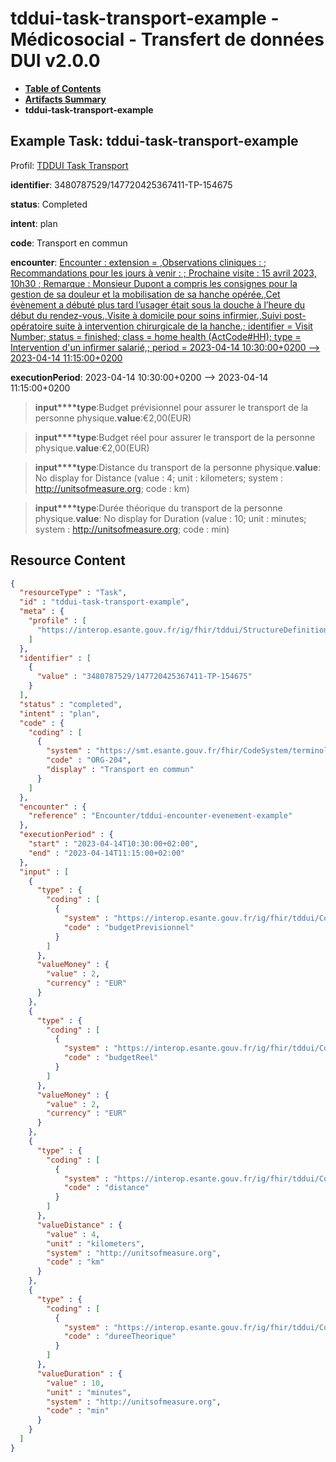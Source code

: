 # tddui-task-transport-example - Médicosocial - Transfert de données DUI v2.0.0

* [**Table of Contents**](toc.md)
* [**Artifacts Summary**](artifacts.md)
* **tddui-task-transport-example**

## Example Task: tddui-task-transport-example

Profil: [TDDUI Task Transport](StructureDefinition-tddui-task-transport.md)

**identifier**: 3480787529/147720425367411-TP-154675

**status**: Completed

**intent**: plan

**code**: Transport en commun

**encounter**: [Encounter : extension = ,Observations cliniques : ; Recommandations pour les jours à venir : ; Prochaine visite : 15 avril 2023, 10h30 ; Remarque : Monsieur Dupont a compris les consignes pour la gestion de sa douleur et la mobilisation de sa hanche opérée.,Cet évènement a débuté plus tard l’usager était sous la douche à l’heure du début du rendez-vous.,Visite à domicile pour soins infirmier.,Suivi post-opératoire suite à intervention chirurgicale de la hanche.; identifier = Visit Number; status = finished; class = home health (ActCode#HH); type = Intervention d'un infirmer salarié,; period = 2023-04-14 10:30:00+0200 --> 2023-04-14 11:15:00+0200](Encounter-tddui-encounter-evenement-example.md)

**executionPeriod**: 2023-04-14 10:30:00+0200 --> 2023-04-14 11:15:00+0200

> **input****type**:Budget prévisionnel pour assurer le transport de la personne physique.**value**:€2,00(EUR)

> **input****type**:Budget réel pour assurer le transport de la personne physique.**value**:€2,00(EUR)

> **input****type**:Distance du transport de la personne physique.**value**: No display for Distance (value : 4; unit : kilometers; system : http://unitsofmeasure.org; code : km)

> **input****type**:Durée théorique du transport de la personne physique.**value**: No display for Duration (value : 10; unit : minutes; system : http://unitsofmeasure.org; code : min)



## Resource Content

```json
{
  "resourceType" : "Task",
  "id" : "tddui-task-transport-example",
  "meta" : {
    "profile" : [
      "https://interop.esante.gouv.fr/ig/fhir/tddui/StructureDefinition/tddui-task-transport"
    ]
  },
  "identifier" : [
    {
      "value" : "3480787529/147720425367411-TP-154675"
    }
  ],
  "status" : "completed",
  "intent" : "plan",
  "code" : {
    "coding" : [
      {
        "system" : "https://smt.esante.gouv.fr/fhir/CodeSystem/terminologie-cisis",
        "code" : "ORG-204",
        "display" : "Transport en commun"
      }
    ]
  },
  "encounter" : {
    "reference" : "Encounter/tddui-encounter-evenement-example"
  },
  "executionPeriod" : {
    "start" : "2023-04-14T10:30:00+02:00",
    "end" : "2023-04-14T11:15:00+02:00"
  },
  "input" : [
    {
      "type" : {
        "coding" : [
          {
            "system" : "https://interop.esante.gouv.fr/ig/fhir/tddui/CodeSystem/input-tddui-task-transport-codesystem",
            "code" : "budgetPrevisionnel"
          }
        ]
      },
      "valueMoney" : {
        "value" : 2,
        "currency" : "EUR"
      }
    },
    {
      "type" : {
        "coding" : [
          {
            "system" : "https://interop.esante.gouv.fr/ig/fhir/tddui/CodeSystem/input-tddui-task-transport-codesystem",
            "code" : "budgetReel"
          }
        ]
      },
      "valueMoney" : {
        "value" : 2,
        "currency" : "EUR"
      }
    },
    {
      "type" : {
        "coding" : [
          {
            "system" : "https://interop.esante.gouv.fr/ig/fhir/tddui/CodeSystem/input-tddui-task-transport-codesystem",
            "code" : "distance"
          }
        ]
      },
      "valueDistance" : {
        "value" : 4,
        "unit" : "kilometers",
        "system" : "http://unitsofmeasure.org",
        "code" : "km"
      }
    },
    {
      "type" : {
        "coding" : [
          {
            "system" : "https://interop.esante.gouv.fr/ig/fhir/tddui/CodeSystem/input-tddui-task-transport-codesystem",
            "code" : "dureeTheorique"
          }
        ]
      },
      "valueDuration" : {
        "value" : 10,
        "unit" : "minutes",
        "system" : "http://unitsofmeasure.org",
        "code" : "min"
      }
    }
  ]
}

```
